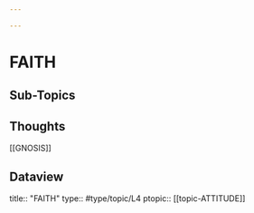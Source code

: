 ```yaml
---

---
```

# FAITH
## Sub-Topics


## Thoughts
[[GNOSIS]]

## Dataview
title:: "FAITH"
type:: #type/topic/L4
ptopic:: [[topic-ATTITUDE]]
